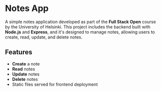 # Notes App

A simple notes application developed as part of the **Full Stack Open** course by the University of Helsinki. This project includes the backend built with **Node.js** and **Express**, and it's designed to manage notes, allowing users to create, read, update, and delete notes.

## Features
- **Create** a note
- **Read** notes
- **Update** notes
- **Delete** notes
- Static files served for frontend deployment

